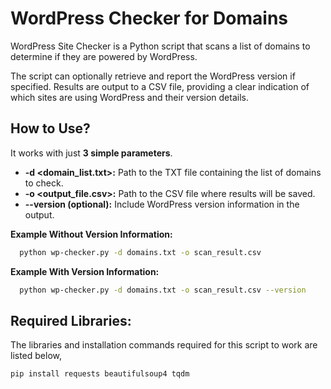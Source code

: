 
# WordPress Checker for Domains

WordPress Site Checker is a Python script that scans a list of domains to determine if they are powered by WordPress. 

The script can optionally retrieve and report the WordPress version if specified. Results are output to a CSV file, providing a clear indication of which sites are using WordPress and their version details.

## How to Use? 
 It works with just **3 simple parameters**.

+ **-d <domain_list.txt>:** Path to the TXT file containing the list of domains to check.
+ **-o <output_file.csv>:** Path to the CSV file where results will be saved.
+ **--version (optional):** Include WordPress version information in the output.


**Example Without Version Information:**
```bash 
  python wp-checker.py -d domains.txt -o scan_result.csv
```
**Example With Version Information:**
```bash 
  python wp-checker.py -d domains.txt -o scan_result.csv --version
```

## Required Libraries:
The libraries and installation commands required for this script to work are listed below,
```
pip install requests beautifulsoup4 tqdm
```
